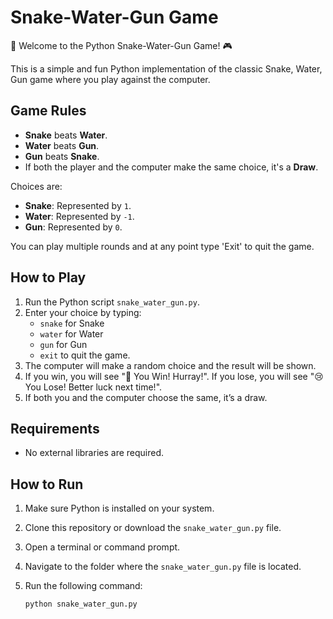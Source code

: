 # Snake-Water-Gun Game

🌟 Welcome to the Python Snake-Water-Gun Game! 🎮

This is a simple and fun Python implementation of the classic Snake, Water, Gun game where you play against the computer.

## Game Rules

- **Snake** beats **Water**.
- **Water** beats **Gun**.
- **Gun** beats **Snake**.
- If both the player and the computer make the same choice, it's a **Draw**.
  
Choices are:

- **Snake**: Represented by `1`.
- **Water**: Represented by `-1`.
- **Gun**: Represented by `0`.

You can play multiple rounds and at any point type 'Exit' to quit the game.

## How to Play

1. Run the Python script `snake_water_gun.py`.
2. Enter your choice by typing:
   - `snake` for Snake
   - `water` for Water
   - `gun` for Gun
   - `exit` to quit the game.
3. The computer will make a random choice and the result will be shown.
4. If you win, you will see "🎉 You Win! Hurray!". If you lose, you will see "😢 You Lose! Better luck next time!".
5. If both you and the computer choose the same, it’s a draw.

## Requirements

- No external libraries are required.

## How to Run

1. Make sure Python is installed on your system.
2. Clone this repository or download the `snake_water_gun.py` file.
3. Open a terminal or command prompt.
4. Navigate to the folder where the `snake_water_gun.py` file is located.
5. Run the following command:

   ```bash
   python snake_water_gun.py
